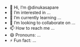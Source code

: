 - 👋 Hi, I’m @dinukasapare
- 👀 I’m interested in ...
- 🌱 I’m currently learning ...
- 💞️ I’m looking to collaborate on ...
- 📫 How to reach me ...
- 😄 Pronouns: ...
- ⚡ Fun fact: ...

<!---
dinukasapare/dinukasapare is a ✨ special ✨ repository because its `README.md` (this file) appears on your GitHub profile.
You can click the Preview link to take a look at your changes.
--->
